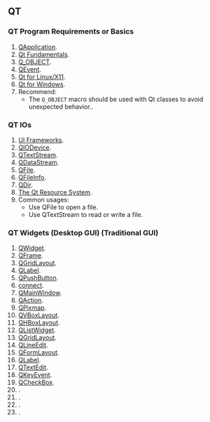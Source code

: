 ## QT

### QT Program Requirements or Basics

1. [QApplication](https://doc.qt.io/qt-6/qapplication.html).
2. [Qt Fundamentals](https://doc.qt.io/qt-6/topics-core.html).
3. [Q_OBJECT](https://doc.qt.io/qt-6/qobject.html#Q_OBJECT).
4. [QEvent](https://doc.qt.io/qt-6/qevent.html).
5. [Qt for Linux/X11](https://doc.qt.io/qt-6/linux.html).
6. [Qt for Windows](https://doc.qt.io/qt-6/windows.html).
7. Recommend:
   - The `Q_OBJECT` macro should be used with Qt classes to avoid unexpected behavior..

### QT IOs

1. [UI Frameworks](https://doc.qt.io/qt-6/topics-ui.html).
2. [QIODevice](https://doc.qt.io/qt-6/qiodevice.html).
3. [QTextStream](https://doc.qt.io/qt-6/qtextstream.html).
4. [QDataStream](https://doc.qt.io/qt-6/qdatastream.html).
5. [QFile](https://doc.qt.io/qt-6/qfile.html).
6. [QFileInfo](https://doc.qt.io/qt-6/qfileinfo.html).
7. [QDir](https://doc.qt.io/qt-6/qdir.html).
8. [The Qt Resource System](https://doc.qt.io/qt-6/resources.html).
9. Common usages:
   - Use QFile to open a file.
   - Use QTextStream to read or write a file.

### QT Widgets (Desktop GUI) (Traditional GUI)

1. [QWidget]().
2. [QFrame]().
3. [QGridLayout]().
4. [QLabel]().
5. [QPushButton]().
6. [connect]().
7. [QMainWindow]().
8. [QAction]().
9. [QPixmap]().
10. [QVBoxLayout]().
11. [QHBoxLayout]().
12. [QListWidget]().
13. [QGridLayout]().
14. [QLineEdit]().
15. [QFormLayout]().
16. [QLabel]().
17. [QTextEdit]().
18. [QKeyEvent]().
19. [QCheckBox]().
20. []().
21. []().
22. []().
23. []().
